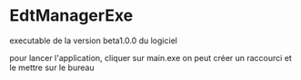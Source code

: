 # EdtManagerExe
executable de la version beta1.0.0 du logiciel


pour lancer l'application, cliquer sur main.exe
on peut créer un raccourci et le mettre sur le bureau
